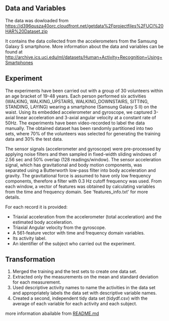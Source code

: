 ## Data and Variables 

The data was dowloaded from https://d396qusza40orc.cloudfront.net/getdata%2Fprojectfiles%2FUCI%20HAR%20Dataset.zip

It contains the data collected from the accelerometers from the Samsung Galaxy S smartphone. More information about the data and variables can be found at http://archive.ics.uci.edu/ml/datasets/Human+Activity+Recognition+Using+Smartphones

## Experiment 

The experiments have been carried out with a group of 30 volunteers within an age bracket of 19-48 years. Each person performed six activities (WALKING, WALKING_UPSTAIRS, WALKING_DOWNSTAIRS, SITTING, STANDING, LAYING) wearing a smartphone (Samsung Galaxy S II) on the waist. Using its embedded accelerometer and gyroscope, we captured 3-axial linear acceleration and 3-axial angular velocity at a constant rate of 50Hz. The experiments have been video-recorded to label the data manually. The obtained dataset has been randomly partitioned into two sets, where 70% of the volunteers was selected for generating the training data and 30% the test data. 

The sensor signals (accelerometer and gyroscope) were pre-processed by applying noise filters and then sampled in fixed-width sliding windows of 2.56 sec and 50% overlap (128 readings/window). The sensor acceleration signal, which has gravitational and body motion components, was separated using a Butterworth low-pass filter into body acceleration and gravity. The gravitational force is assumed to have only low frequency components, therefore a filter with 0.3 Hz cutoff frequency was used. From each window, a vector of features was obtained by calculating variables from the time and frequency domain. See 'features_info.txt' for more details. 

For each record it is provided:
- Triaxial acceleration from the accelerometer (total acceleration) and the estimated body acceleration.
- Triaxial Angular velocity from the gyroscope. 
- A 561-feature vector with time and frequency domain variables. 
- Its activity label. 
- An identifier of the subject who carried out the experiment.

## Transformation

1. Merged the training and the test sets to create one data set.
2. Extracted only the measurements on the mean and standard deviation for each measurement.
3. Used  descriptive activity names to name the activities in the data set and appropriately labels the data set with descriptive variable names.
4. Created a second, independent tidy data set (tidydf.csv) with the average of each variable for each activity and each subject.

more information abailable from [README.md](https://github.com/LauraRoSe01/Getting-and-Cleaning-Data-Course-Project/blob/master/README.md)

